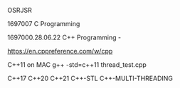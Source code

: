 OSRJSR

1697007
C Programming

1697000.28.06.22
C++ Programming -

https://en.cppreference.com/w/cpp

C++11 on MAC g++ -std=c++11 thread_test.cpp 

C++17
C++20
C++21
C++-STL
C++-MULTI-THREADING